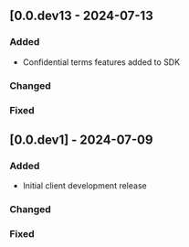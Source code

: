 ## [0.0.dev13 - 2024-07-13

### Added
* Confidential terms features added to SDK

### Changed

### Fixed
## [0.0.dev1] - 2024-07-09

### Added
* Initial client development release

### Changed

### Fixed
